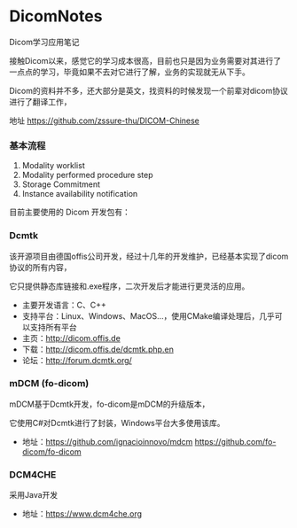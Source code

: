 # DicomNotes
Dicom学习应用笔记

接触Dicom以来，感觉它的学习成本很高，目前也只是因为业务需要对其进行了一点点的学习，毕竟如果不去对它进行了解，业务的实现就无从下手。

Dicom的资料并不多，还大部分是英文，找资料的时候发现一个前辈对dicom协议进行了翻译工作，

地址 https://github.com/zssure-thu/DICOM-Chinese

### 基本流程

1. Modality worklist
2. Modality performed procedure step
3. Storage Commitment
4. Instance availability notification

目前主要使用的 Dicom 开发包有：

### Dcmtk 
该开源项目由德国offis公司开发，经过十几年的开发维护，已经基本实现了dicom协议的所有内容，

它只提供静态库链接和.exe程序，二次开发后才能进行更灵活的应用。
* 主要开发语言：C、C++
* 支持平台：Linux、Windows、MacOS…，使用CMake编译处理后，几乎可以支持所有平台
* 主页：http://dicom.offis.de 
* 下载：http://dicom.offis.de/dcmtk.php.en 
* 论坛：http://forum.dcmtk.org/ 

### mDCM (fo-dicom)
mDCM基于Dcmtk开发，fo-dicom是mDCM的升级版本，

它使用C#对Dcmtk进行了封装，Windows平台大多使用该库。

* 地址：https://github.com/ignacioinnovo/mdcm
       https://github.com/fo-dicom/fo-dicom

### DCM4CHE
采用Java开发
* 地址：https://www.dcm4che.org
